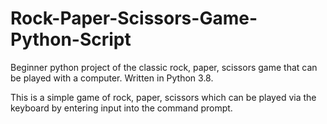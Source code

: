 # Rock-Paper-Scissors-Game-Python-Script
Beginner python project of the classic rock, paper, scissors game that can be played with a computer. Written in Python 3.8.

This is a simple game of rock, paper, scissors which can be played via the keyboard by entering input into the command prompt.
